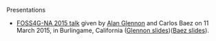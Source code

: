 Presentations  

* [FOSS4G-NA 2015 talk](https://2015.foss4g-na.org/session/open-source-tools-spatial-optimization) given by [Alan Glennon](https://github.com/glennon) and Carlos Baez on 11 March 2015, in Burlingame, California ([Glennon slides](https://github.com/arogi/presentations/blob/master/foss4gnaOptimization.pdf))([Baez slides](https://github.com/arogi/presentations/blob/master/BaezAmbulanceFOSS4GNA.pdf)).
